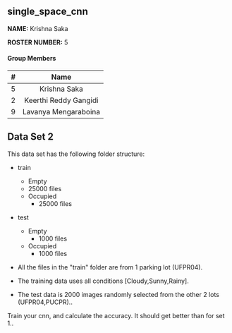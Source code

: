 
## single_space_cnn

**NAME:** Krishna Saka

**ROSTER NUMBER:** 5
#### Group Members

| #        | Name                 |
|:--------:|:--------------------:|
|   5      |    Krishna Saka      |
|   2      |   Keerthi Reddy Gangidi         |
|   9      |    Lavanya Mengaraboina       |

## Data Set 2

This data set has the following folder structure:

- train
    - Empty
	- 25000 files
    - Occupied
        - 25000 files
- test
    - Empty
        - 1000 files
    - Occupied
        - 1000 files

- All the files in the "train" folder are from 1 parking lot (UFPR04).
- The training data uses all conditions [Cloudy,Sunny,Rainy].
- The test data is 2000 images randomly selected from the other 2 lots (UFPR04,PUCPR)..

Train your cnn, and calculate the accuracy. It should get better than for set 1..
